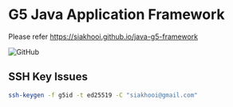 # G5 Java Application Framework

Please refer <https://siakhooi.github.io/java-g5-framework>

![GitHub](https://img.shields.io/github/license/siakhooi/java-g5-framework)

## SSH Key Issues

```bash
ssh-keygen -f g5id -t ed25519 -C "siakhooi@gmail.com"
```

